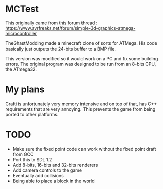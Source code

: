 # MCTest

This originally came from this forum thread :
https://www.avrfreaks.net/forum/simple-3d-graphics-atmega-microcontroller

TheGhastModding made a minecraft clone of sorts for ATMega.
His code basically just outputs the 24-bits buffer to a BMP file.

This version was modified so it would work on a PC and fix some building errors.
The original program was designed to be run from an 8-bits CPU, the ATmega32.

# My plans

Crafti is unfortunately very memory intensive and on top of that, 
has C++ requirements that are very annoying.
This prevents the game from being ported to other platforms.

# TODO

- Make sure the fixed point code can work without the fixed point draft from GCC
- Port this to SDL 1.2
- Add 8-bits, 16-bits and 32-bits renderers
- Add camera controls to the game
- Eventually add collisions
- Being able to place a block in the world
